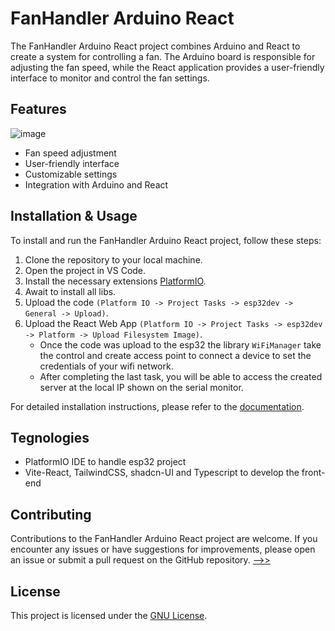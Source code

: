 # FanHandler Arduino React

The FanHandler Arduino React project combines Arduino and React to create a system for controlling a fan. The Arduino board is responsible for adjusting the fan speed, while the React application provides a user-friendly interface to monitor and control the fan settings.

## Features
![image](https://github.com/jigonzalez930209/FanHandler-arduino-react/assets/56707603/e8744460-c44a-4b74-bc00-c5a3cee1accb)

- Fan speed adjustment
- User-friendly interface
- Customizable settings
- Integration with Arduino and React

## Installation & Usage

To install and run the FanHandler Arduino React project, follow these steps:

1. Clone the repository to your local machine.
2. Open the project in VS Code.
3. Install the necessary extensions [PlatformIO](https://platformio.org/install/ide?install=vscode).
4. Await to install all libs.
5. Upload the code `(Platform IO -> Project Tasks -> esp32dev -> General -> Upload)`.
6. Upload the React Web App `(Platform IO -> Project Tasks -> esp32dev -> Platform -> Upload Filesystem Image)`.
    -   Once the code was upload to the esp32 the library `WiFiManager` take the control and create access point to connect a device to set the credentials of your wifi network.
    -   After completing the last task, you will be able to access the created server at the local IP shown on the serial monitor. 

For detailed installation instructions, please refer to the [documentation](https://github.com/jigonzalez930209/FanHandler-arduino-react/blob/main/README.md).

## Tegnologies
- PlatformIO IDE to handle esp32 project 
- Vite-React, TailwindCSS, shadcn-UI and Typescript to develop the front-end

## Contributing

Contributions to the FanHandler Arduino React project are welcome. If you encounter any issues or have suggestions for improvements, please open an issue or submit a pull request on the GitHub repository. [-->>](https://github.com/jigonzalez930209/FanHandler-arduino-react/issues) 

## License

This project is licensed under the [GNU License](https://github.com/jigonzalez930209/FanHandler-arduino-react/blob/main/LICENSE).
